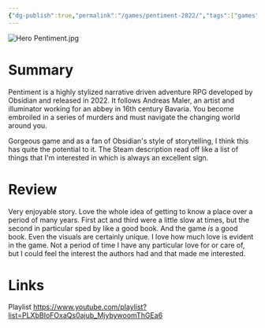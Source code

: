 ```yaml
---
{"dg-publish":true,"permalink":"/games/pentiment-2022/","tags":["games","LP"],"created":"2023-12-08","updated":"2025-06-03"}
---
```



![Hero Pentiment.jpg](/img/user/Attachments/Hero%20Pentiment.jpg)

# Summary

Pentiment is a highly stylized narrative driven adventure RPG developed by Obsidian and released in 2022. It follows Andreas Maler, an artist and illuminator working for an abbey in 16th century Bavaria. You become embroiled in a series of murders and must navigate the changing world around you.

Gorgeous game and as a fan of Obsidian's style of storytelling, I think this has quite the potential to it. The Steam description read off like a list of things that I'm interested in which is always an excellent sign.

# Review

Very enjoyable story. Love the whole idea of getting to know a place over a period of many years. First act and third were a little slow at times, but the second in particular sped by like a good book. And the game *is* a good book. Even the visuals are certainly unique. I love how much love is evident in the game. Not a period of time I have any particular love for or care of, but I could feel the interest the authors had and that made me interested.

# Links

Playlist https://www.youtube.com/playlist?list=PLXbBIoFOxaQs0ajub_MjybywoomThGEa6
